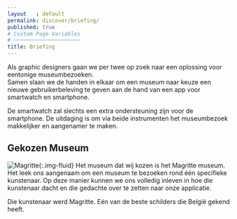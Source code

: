 ```yaml
---
layout   : default
permalink: discover/briefing/
published: true
# Custom Page Variables
# ─────────────────────
title: Briefing
---
```

Als graphic designers gaan we per twee op zoek naar een oplossing voor eentonige museumbezoeken.  
Samen slaan we de handen in elkaar om een museum naar keuze een nieuwe gebruikerbeleving te geven aan de hand van een app voor smartwatch en smartphone.  

De smartwatch zal slechts een extra ondersteuning zijn voor de smartphone. De uitdaging is om via beide instrumenten het museumbezoek makkelijker en aangenamer te maken.

Gekozen Museum
--------------
![Magritte](https://www.musee-magritte-museum.be/uploads/sites/images/logo_museum_magritte_large@2x.png){:.img-fluid}
Het museum dat wij kozen is het Magritte museum. Het leek ons aangenaam om een museum te bezoeken rond één specifieke kunstenaar. 
Op deze manier kunnen we ons volledig inleven in hoe die kunstenaar dacht en die gedachte over te zetten naar onze applicatie.  

Die kunstenaar werd Magritte. Eén van de beste schilders die België gekend heeft.
